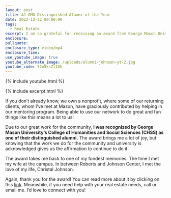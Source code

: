 ```yaml
---
layout: post
title: AJ GMU Distinguished Alumni of the Year
date: 2022-12-22 00:00:00
tags:
  - Real Estate
excerpt: I am so grateful for receiving an award from George Mason University.
enclosure:
pullquote:
enclosure_type: video/mp4
enclosure_time:
use_youtube_image: true
youtube_alternate_image: /uploads/alumni-johnson-yt-2.jpg
youtube_code: 52o5ksZl1Gk
---
```

{% include youtube.html %}

{% include excerpt.html %}

If you don’t already know, we own a nonprofit, where some of our returning clients, whom I’ve met at Mason, have graciously contributed by helping in our mentoring program. Being able to use our network to do great and fun things like this means a lot to us\!

Due to our great work for the community, **I was recognized by George Mason University’s College of Humanities and Social Sciences (CHSS) as one of their distinguished alumni.** The award brings me a lot of joy, but knowing that the work we do for the community and university is acknowledged gives us the affirmation to continue to do it.&nbsp;

The award takes me back to one of my fondest memories: The time I met my wife at the campus. In between Roberts and Johnson Center, I met the love of my life, Christal Johnson.&nbsp;

Again, thank you for the award\! You can read more about it by clicking on this [link](https://chss.gmu.edu/community-catalyst-award-recipients-2022/chss-distinguished-alumni-african-and-african-american-studies). Meanwhile, if you need help with your real estate needs, call or email me. I’d love to connect with you\!